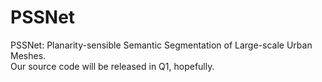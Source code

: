 # PSSNet
  PSSNet: Planarity-sensible Semantic Segmentation of Large-scale Urban Meshes.  
  Our source code will be released in Q1, hopefully.
